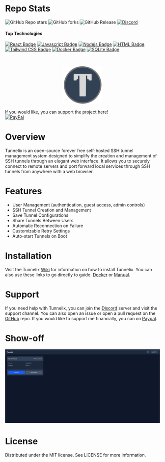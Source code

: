 # Repo Stats
![GitHub Repo stars](https://img.shields.io/github/stars/LukeGus/Tunnelix?style=flat&label=Stars)
![GitHub forks](https://img.shields.io/github/forks/LukeGus/Tunnelix?style=flat&label=Forks)
![GitHub Release](https://img.shields.io/github/v/release/LukeGus/Tunnelix?style=flat&label=Release)
<a href="https://discord.gg/MUb6xuD7"><img alt="Discord" src="https://img.shields.io/discord/1372414265050398830"></a>
#### Top Technologies
[![React Badge](https://img.shields.io/badge/-React-61DBFB?style=flat-square&labelColor=black&logo=react&logoColor=61DBFB)](#)
[![Javascript Badge](https://img.shields.io/badge/-Javascript-F0DB4F?style=flat-square&labelColor=black&logo=javascript&logoColor=F0DB4F)](#)
[![Nodejs Badge](https://img.shields.io/badge/-Nodejs-3C873A?style=flat-square&labelColor=black&logo=node.js&logoColor=3C873A)](#)
[![HTML Badge](https://img.shields.io/badge/-HTML-E34F26?style=flat-square&labelColor=black&logo=html5&logoColor=E34F26)](#)
[![Tailwind CSS Badge](https://img.shields.io/badge/-TailwindCSS-38B2AC?style=flat-square&labelColor=black&logo=tailwindcss&logoColor=38B2AC)](#)
[![Docker Badge](https://img.shields.io/badge/-Docker-2496ED?style=flat-square&labelColor=black&logo=docker&logoColor=2496ED)](#)
[![SQLite Badge](https://img.shields.io/badge/SQLite-07405E?style=flat-square&labelColor=black&logo=sqlite&logoColor=white)](#)


<br />
<p align="center">
  <a href="https://github.com/LukeGus/Tunnelix">
    <img alt="Tunnelix Banner" src=./public/favicon.svg style="width: 125px; height: auto;">  </a>
</p>

If you would like, you can support the project here!\
[![PayPal](https://img.shields.io/badge/PayPal-00457C?style=for-the-badge&logo=paypal&logoColor=white)](https://paypal.me/LukeGustafson803)

# Overview
Tunnelix is an open-source forever free self-hosted SSH tunnel management system designed to simplify the creation and management of SSH tunnels through an elegant web interface. It allows you to securely connect to remote servers and port forward local services through SSH tunnels from anywhere with a web browser.

# Features
- User Management (authentication, guest access, admin controls)
- SSH Tunnel Creation and Management
- Save Tunnel Configurations
- Share Tunnels Between Users
- Automatic Reconnection on Failure
- Customizable Retry Settings
- Auto-start Tunnels on Boot

# Installation
Visit the Tunnelix [Wiki](https://github.com/LukeGus/Tunnelix/wiki) for information on how to install Tunnelix. You can also use these links to go directly to guide. [Docker](https://github.com/LukeGus/Tunnelix/wiki/Docker) or [Manual](https://github.com/LukeGus/Tunnelix/wiki/Manual).

# Support
If you need help with Tunnelix, you can join the [Discord](https://discord.gg/MUb6xuD7) server and visit the support channel. You can also open an issue or open a pull request on the [GitHub](https://github.com/LukeGus/Tunnelix/issues) repo. If you would like to support me financially, you can on [Paypal](https://paypal.me/LukeGustafson803).

# Show-off

![Demo Image](repo-images/DemoImage1.png)

# License
Distributed under the MIT license. See LICENSE for more information.
